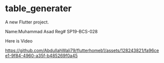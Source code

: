 # table_generater

A new Flutter project.

Name:Muhammad Asad
Reg# SP19-BCS-028

Here is Video


https://github.com/AbdullahWali79/flutterhomeb1/assets/128243821/fa96cee1-9f84-4960-a35f-b485269f0a45

